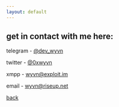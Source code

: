 ```yaml
---
layout: default
---
```


## get in contact with me here:

telegram - [@dev_wyvn](https://t.me/dev_wyvn)

twitter - [@0xwyvn](https://twitter.com/0xwyvn)

xmpp - wyvn@exploit.im

email - [wyvn@riseup.net](mailto:wyvn@riseup.net)

[back](./)
